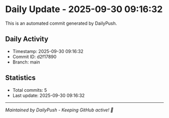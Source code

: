 # Daily Update - 2025-09-30 09:16:32

This is an automated commit generated by DailyPush.

## Daily Activity
- Timestamp: 2025-09-30 09:16:32
- Commit ID: d2f17890
- Branch: main

## Statistics
- Total commits: 5
- Last update: 2025-09-30 09:16:32

---
*Maintained by DailyPush - Keeping GitHub active! 🚀*

